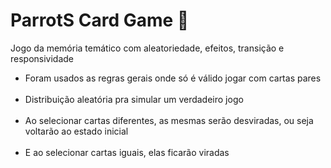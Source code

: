 <h1> ParrotS Card Game 🦜</h1> 




<p>Jogo da memória temático com aleatoriedade, efeitos, transição e responsividade</p>

<ul>
<li>Foram usados as regras gerais onde só é válido jogar com cartas pares</li>
</br>
<li>Distribuição aleatória pra simular um verdadeiro jogo</li>
</br>
<li>Ao selecionar cartas diferentes, as mesmas serão desviradas, ou seja voltarão ao estado inicial</li>
</br>

<li>E ao selecionar cartas iguais, elas ficarão viradas</li>
</ul>


